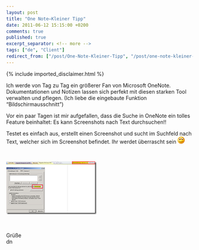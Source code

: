 ```yaml
---
layout: post
title: "One Note–Kleiner Tipp"
date: 2011-06-12 15:15:00 +0200
comments: true
published: true
excerpt_separator: <!-- more -->
tags: ["de", "Client"]
redirect_from: ["/post/One-Note-Kleiner-Tipp", "/post/one-note-kleiner-tipp"]
---
```

<!-- more -->
{% include imported_disclaimer.html %}
<p>Ich werde von Tag zu Tag ein gr&ouml;&szlig;erer Fan von Microsoft OneNote. Dokumentationen und Notizen lassen sich perfekt mit diesen starken Tool verwalten und pflegen. (Ich liebe die eingebaute Funktion &ldquo;Bildschirmausschnitt&rdquo;)</p>
<p>Vor ein paar Tagen ist mir aufgefallen, dass die Suche in OneNote ein tolles Feature beinhaltet: Es kann Screenshots nach Text durchsuchen!!</p>
<p>Testet es einfach aus, erstellt einen Screenshot und sucht im Suchfeld nach Text, welcher sich im Screenshot befindet. Ihr werdet &uuml;berrascht sein <img class="wlEmoticon wlEmoticon-smile" src="/assets/wlEmoticon-smile.png" alt="Smiley" /></p>
<p>&nbsp;</p>
<p><a href="/assets/image_315.png"><img style="background-image: none; margin: 0px; padding-left: 0px; padding-right: 0px; display: inline; padding-top: 0px; border: 0px;" title="image" src="/assets/image_thumb_313.png" alt="image" width="244" height="143" border="0" /></a></p>
<p>&nbsp;</p>
<p>Gr&uuml;&szlig;e <br />dn</p>
